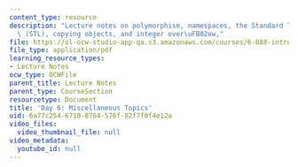 ```yaml
---
content_type: resource
description: "Lecture notes on polymorphism, namespaces, the Standard Template Library\
  \ (STL), copying objects, and integer over\uFB02ow,"
file: https://ol-ocw-studio-app-qa.s3.amazonaws.com/courses/6-088-introduction-to-c-memory-management-and-c-object-oriented-programming-january-iap-2010/6a77c25467108764576f82f7f0f4e12a_MIT6_088IAP10_lec06.pdf
file_type: application/pdf
learning_resource_types:
- Lecture Notes
ocw_type: OCWFile
parent_title: Lecture Notes
parent_type: CourseSection
resourcetype: Document
title: 'Day 6: Miscellaneous Topics'
uid: 6a77c254-6710-8764-576f-82f7f0f4e12a
video_files:
  video_thumbnail_file: null
video_metadata:
  youtube_id: null
---
```

